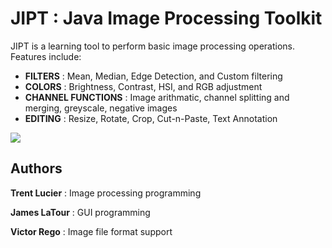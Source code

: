 JIPT : Java Image Processing Toolkit
====

JIPT is a learning tool to perform basic image processing operations.  Features include:

* **FILTERS** : Mean, Median, Edge Detection, and Custom filtering
* **COLORS** : Brightness, Contrast, HSI, and RGB adjustment
* **CHANNEL FUNCTIONS** : Image arithmatic, channel splitting and merging, greyscale, negative images
* **EDITING** : Resize, Rotate, Crop, Cut-n-Paste, Text Annotation

![](https://github.comTrentCoder/JIPT/blob/master/JIPT/screenshots/screenshot_01.png)


Authors
-------
**Trent Lucier** : Image processing programming

**James LaTour** : GUI programming

**Victor Rego** : Image file format support
